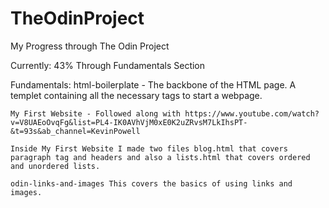# TheOdinProject
My Progress through The Odin Project

Currently: 43% Through Fundamentals Section

Fundamentals:
    html-boilerplate - The backbone of the HTML page. A templet containing all the necessary tags to start a webpage.

    My First Website - Followed along with https://www.youtube.com/watch?v=V8UAEoOvqFg&list=PL4-IK0AVhVjM0xE0K2uZRvsM7LkIhsPT-&t=93s&ab_channel=KevinPowell

    Inside My First Website I made two files blog.html that covers paragraph tag and headers and also a lists.html that covers ordered and unordered lists.

    odin-links-and-images This covers the basics of using links and images.
